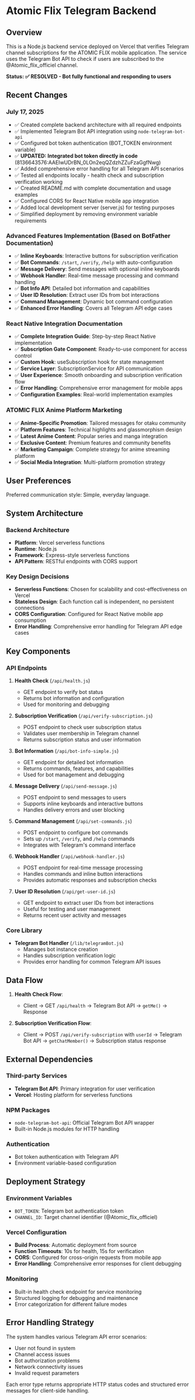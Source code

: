 # Atomic Flix Telegram Backend

## Overview

This is a Node.js backend service deployed on Vercel that verifies Telegram channel subscriptions for the ATOMIC FLIX mobile application. The service uses the Telegram Bot API to check if users are subscribed to the @Atomic_flix_officiel channel.

**Status: ✅ RESOLVED - Bot fully functional and responding to users**

## Recent Changes

### July 17, 2025
- ✅ Created complete backend architecture with all required endpoints
- ✅ Implemented Telegram Bot API integration using `node-telegram-bot-api`
- ✅ Configured bot token authentication (BOT_TOKEN environment variable)
- ✅ **UPDATED: Integrated bot token directly in code** (8136643576:AAEIwUDrBN_0LOn2eqQZdzhZZuFzaGgfNwg)
- ✅ Added comprehensive error handling for all Telegram API scenarios
- ✅ Tested all endpoints locally - health check and subscription verification working
- ✅ Created README.md with complete documentation and usage examples
- ✅ Configured CORS for React Native mobile app integration
- ✅ Added local development server (server.js) for testing purposes
- ✅ Simplified deployment by removing environment variable requirements

### Advanced Features Implementation (Based on BotFather Documentation)
- ✅ **Inline Keyboards**: Interactive buttons for subscription verification
- ✅ **Bot Commands**: `/start`, `/verify`, `/help` with auto-configuration
- ✅ **Message Delivery**: Send messages with optional inline keyboards
- ✅ **Webhook Handler**: Real-time message processing and command handling
- ✅ **Bot Info API**: Detailed bot information and capabilities
- ✅ **User ID Resolution**: Extract user IDs from bot interactions
- ✅ **Command Management**: Dynamic bot command configuration
- ✅ **Enhanced Error Handling**: Covers all Telegram API edge cases

### React Native Integration Documentation
- ✅ **Complete Integration Guide**: Step-by-step React Native implementation
- ✅ **Subscription Gate Component**: Ready-to-use component for access control
- ✅ **Custom Hook**: useSubscription hook for state management
- ✅ **Service Layer**: SubscriptionService for API communication
- ✅ **User Experience**: Smooth onboarding and subscription verification flow
- ✅ **Error Handling**: Comprehensive error management for mobile apps
- ✅ **Configuration Examples**: Real-world implementation examples

### ATOMIC FLIX Anime Platform Marketing
- ✅ **Anime-Specific Promotion**: Tailored messages for otaku community
- ✅ **Platform Features**: Technical highlights and glassmorphism design
- ✅ **Latest Anime Content**: Popular series and manga integration
- ✅ **Exclusive Content**: Premium features and community benefits
- ✅ **Marketing Campaign**: Complete strategy for anime streaming platform
- ✅ **Social Media Integration**: Multi-platform promotion strategy

## User Preferences

Preferred communication style: Simple, everyday language.

## System Architecture

### Backend Architecture
- **Platform**: Vercel serverless functions
- **Runtime**: Node.js
- **Framework**: Express-style serverless functions
- **API Pattern**: RESTful endpoints with CORS support

### Key Design Decisions
- **Serverless Functions**: Chosen for scalability and cost-effectiveness on Vercel
- **Stateless Design**: Each function call is independent, no persistent connections
- **CORS Configuration**: Configured for React Native mobile app consumption
- **Error Handling**: Comprehensive error handling for Telegram API edge cases

## Key Components

### API Endpoints
1. **Health Check** (`/api/health.js`)
   - GET endpoint to verify bot status
   - Returns bot information and configuration
   - Used for monitoring and debugging

2. **Subscription Verification** (`/api/verify-subscription.js`)
   - POST endpoint to check user subscription status
   - Validates user membership in Telegram channel
   - Returns subscription status and user information

3. **Bot Information** (`/api/bot-info-simple.js`)
   - GET endpoint for detailed bot information
   - Returns commands, features, and capabilities
   - Used for bot management and debugging

4. **Message Delivery** (`/api/send-message.js`)
   - POST endpoint to send messages to users
   - Supports inline keyboards and interactive buttons
   - Handles delivery errors and user blocking

5. **Command Management** (`/api/set-commands.js`)
   - POST endpoint to configure bot commands
   - Sets up `/start`, `/verify`, and `/help` commands
   - Integrates with Telegram's command interface

6. **Webhook Handler** (`/api/webhook-handler.js`)
   - POST endpoint for real-time message processing
   - Handles commands and inline button interactions
   - Provides automatic responses and subscription checks

7. **User ID Resolution** (`/api/get-user-id.js`)
   - GET endpoint to extract user IDs from bot interactions
   - Useful for testing and user management
   - Returns recent user activity and messages

### Core Library
- **Telegram Bot Handler** (`/lib/telegramBot.js`)
  - Manages bot instance creation
  - Handles subscription verification logic
  - Provides error handling for common Telegram API issues

## Data Flow

1. **Health Check Flow**:
   - Client → GET `/api/health` → Telegram Bot API → `getMe()` → Response

2. **Subscription Verification Flow**:
   - Client → POST `/api/verify-subscription` with `userId` → Telegram Bot API → `getChatMember()` → Subscription status response

## External Dependencies

### Third-party Services
- **Telegram Bot API**: Primary integration for user verification
- **Vercel**: Hosting platform for serverless functions

### NPM Packages
- `node-telegram-bot-api`: Official Telegram Bot API wrapper
- Built-in Node.js modules for HTTP handling

### Authentication
- Bot token authentication with Telegram API
- Environment variable-based configuration

## Deployment Strategy

### Environment Variables
- `BOT_TOKEN`: Telegram bot authentication token
- `CHANNEL_ID`: Target channel identifier (@Atomic_flix_officiel)

### Vercel Configuration
- **Build Process**: Automatic deployment from source
- **Function Timeouts**: 10s for health, 15s for verification
- **CORS**: Configured for cross-origin requests from mobile app
- **Error Handling**: Comprehensive error responses for client debugging

### Monitoring
- Built-in health check endpoint for service monitoring
- Structured logging for debugging and maintenance
- Error categorization for different failure modes

## Error Handling Strategy

The system handles various Telegram API error scenarios:
- User not found in system
- Channel access issues
- Bot authorization problems
- Network connectivity issues
- Invalid request parameters

Each error type returns appropriate HTTP status codes and structured error messages for client-side handling.